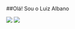 ##Olá! Sou o Luiz Albano

<div>
    <img src="https://github-readme-stats.vercel.app/api?username=luiz-albano&show_icons=true&theme=dark&count_private=true&include_all_commits=true&show_icons=true">
    <img src="https://github-readme-stats.vercel.app/api/top-langs/?username=luiz-albano&layout=compact&theme=dark">
</div>
